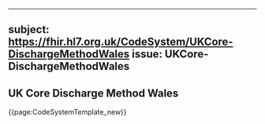 
---
subject: https://fhir.hl7.org.uk/CodeSystem/UKCore-DischargeMethodWales
issue: UKCore-DischargeMethodWales
---
## UK Core Discharge Method Wales

{{page:CodeSystemTemplate_new}}
    
